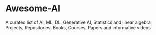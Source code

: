 # Awesome-AI
A curated list of AI, ML, DL, Generative AI, Statistics and linear algebra Projects, Repositories, Books, Courses, Papers and informative videos
